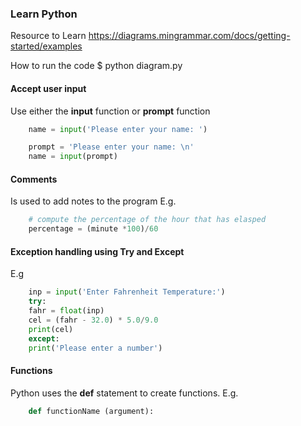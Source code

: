 ### Learn Python

Resource to Learn
https://diagrams.mingrammar.com/docs/getting-started/examples

How to run the code
$ python diagram.py

#### Accept user input
Use either the **input** function or **prompt** function
```py
    name = input('Please enter your name: ')
```
```py
    prompt = 'Please enter your name: \n'
    name = input(prompt)
```

#### Comments
Is used to add notes to the program
E.g.
```py
    # compute the percentage of the hour that has elasped
    percentage = (minute *100)/60
```

#### Exception handling using Try and Except
E.g
```py
    inp = input('Enter Fahrenheit Temperature:')
    try:
    fahr = float(inp)
    cel = (fahr - 32.0) * 5.0/9.0
    print(cel)
    except:
    print('Please enter a number')
```

#### Functions
Python uses the **def** statement to create functions.
E.g.
```py
    def functionName (argument):
```

